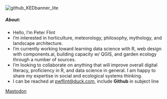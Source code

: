 
![github_KEDbanner_lite](https://user-images.githubusercontent.com/73616669/197095924-7dc34e81-a8a7-49fb-85c0-05a1e51e3730.png)

##### About:
- Hello, I’m Peter Flint
- I’m interested in horticulture, meteorology, philosophy, mythology, and landscape architecture. 
- I’m currently working toward learning data science with R, web design with components.ai, building capacity w/ QGIS, and garden ecology through a number of sources. 
- I’m looking to collaborate on anything that will improve overall digital literacy, proficiency in R, and data science in general. I am happy to share my expertise in social and ecological systems thinking.
- I can be reached at pwflint@duck.com, include **Github** in subject line

<!---
pwflint/pwflint is a ✨ special ✨ repository because its `README.md` (this file) appears on your GitHub profile.
You can click the Preview link to take a look at your changes.
--->

<a rel="me" href="https://mindly.social/@pwflint">Mastodon</a>

